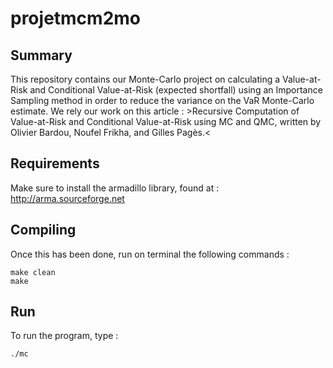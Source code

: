 # projetmcm2mo

## Summary ##
This repository contains our Monte-Carlo project on calculating a Value-at-Risk and Conditional Value-at-Risk (expected shortfall) using an Importance Sampling method in order to reduce the variance on the VaR Monte-Carlo estimate. We rely our work on this article : >Recursive Computation of Value-at-Risk and Conditional Value-at-Risk using MC and QMC, written by 
Olivier Bardou, Noufel Frikha, and Gilles Pagès.<

## Requirements ##
Make sure to install the armadillo library, found at : http://arma.sourceforge.net

## Compiling ##
Once this has been done, run on terminal the following commands :
```
make clean
make
```
## Run ##
To run the program, type :
```
./mc
```
